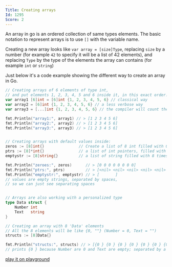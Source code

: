 ```yaml
---
Title: Creating arrays
Id: 1295
Score: 2
---
```

An array in go is an ordered collection of same types elements.
The basic notation to represent arrays is to use `[]` with the variable name.

Creating a new array looks like `var array = [size]Type`, replacing `size` by a number (for example `42` to specify it will be a list of 42 elements), and replacing `Type` by the type of the elements the array can contains (for example `int` or `string`)

Just below it's a code example showing the different way to create an array in Go.

```go
// Creating arrays of 6 elements of type int,
// and put elements 1, 2, 3, 4, 5 and 6 inside it, in this exact order:
var array1 [6]int = [6]int {1, 2, 3, 4, 5, 6} // classical way
var array2 = [6]int {1, 2, 3, 4, 5, 6} // a less verbose way
var array3 = [...]int {1, 2, 3, 4, 5, 6} // the compiler will count the array elements by itself

fmt.Println("array1:", array1) // > [1 2 3 4 5 6]
fmt.Println("array2:", array2) // > [1 2 3 4 5 6]
fmt.Println("array3:", array3) // > [1 2 3 4 5 6]


// Creating arrays with default values inside:
zeros := [8]int{}               // Create a list of 8 int filled with 0
ptrs := [8]*int{}               // a list of int pointers, filled with 8 nil references ( <nil> )
emptystr := [8]string{}         // a list of string filled with 8 times ""

fmt.Println("zeroes:", zeros)      // > [0 0 0 0 0 0 0 0]
fmt.Println("ptrs:", ptrs)         // > [<nil> <nil> <nil> <nil> <nil> <nil> <nil> <nil>]
fmt.Println("emptystr:", emptystr) // > [       ]
// values are empty strings, separated by spaces,
// so we can just see separating spaces


// Arrays are also working with a personalized type
type Data struct {
    Number int
    Text   string
}

// Creating an array with 8 'Data' elements
// All the 8 elements will be like {0, ""} (Number = 0, Text = "")
structs := [8]Data{}

fmt.Println("structs:", structs) // > [{0 } {0 } {0 } {0 } {0 } {0 } {0 } {0 }]
// prints {0 } because Number are 0 and Text are empty; separated by a space
```

[play it on playground](https://play.golang.org/p/7oPdlN8xt8)

